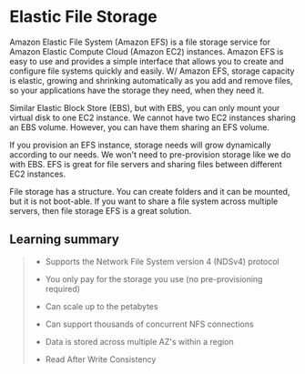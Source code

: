 # Elastic File Storage

Amazon Elastic File System (Amazon EFS) is a file storage service for Amazon Elastic Compute Cloud (Amazon EC2) instances. Amazon EFS is easy to use and provides a simple interface that allows you to create and configure file systems quickly and easily. W/ Amazon EFS, storage capacity is elastic, growing and shrinking automatically as you add and remove files, so your applications have the storage they need, when they need it.

Similar Elastic Block Store (EBS), but with EBS, you can only mount your virtual disk to one EC2 instance. We cannot have two EC2 instances sharing an EBS volume. However, you can have them sharing an EFS volume.

If you provision an EFS instance, storage needs will grow dynamically according to our needs. We won't need to pre-provision storage like we do with EBS. EFS is great for file servers and sharing files between different EC2 instances.

File storage has a structure. You can create folders and it can be mounted, but it is not boot-able. If you want to share a file system across multiple servers, then file storage EFS is a great solution.

## Learning summary

> * Supports the Network File System version 4 (NDSv4) protocol
>
> * You only pay for the storage you use (no pre-provisioning required)
>
> * Can scale up to the petabytes
>
> * Can support thousands of concurrent NFS connections
>
> * Data is stored across multiple AZ's within a region
>
> * Read After Write Consistency
